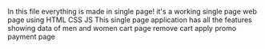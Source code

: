 In this file everything is made in single page!
it's a working single page web page using HTML CSS JS
This single page application has all the features
showing data of men and women
cart page
remove cart
apply promo
payment page
